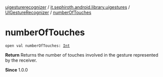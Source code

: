 [uigesturerecognizer](../../index.md) / [it.sephiroth.android.library.uigestures](../index.md) / [UIGestureRecognizer](index.md) / [numberOfTouches](./number-of-touches.md)

# numberOfTouches

`open val numberOfTouches: `[`Int`](https://kotlinlang.org/api/latest/jvm/stdlib/kotlin/-int/index.html)

**Return**
Returns the number of touches involved in the gesture represented by the receiver.

**Since**
1.0.0

